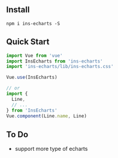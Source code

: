 ## Install

```
npm i ins-echarts -S
```

## Quick Start

```javascript
import Vue from 'vue'
import InsEcharts from 'ins-echarts'
import 'ins-echarts/lib/ins-echarts.css'

Vue.use(InsEcharts)

// or
import {
  Line,
  // ...
} from 'InsEcharts'
Vue.component(Line.name, Line)
```

## To Do

- support more type of echarts
